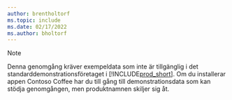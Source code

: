 ```yaml
---
author: brentholtorf
ms.topic: include
ms.date: 02/17/2022
ms.author: bholtorf
---
```

> [!NOTE]
> Denna genomgång kräver exempeldata som inte är tillgänglig i det standarddemonstrationsföretaget i [!INCLUDE[prod_short](prod_short.md)]. Om du installerar appen Contoso Coffee har du till gång till demonstrationsdata som kan stödja genomgången, men produktnamnen skiljer sig åt.<!--For more information, see [To create a company with complete sample data in a sandbox](../admin-sandbox-environments.md#to-create-a-company-with-complete-sample-data-in-a-sandbox).  
 -->
